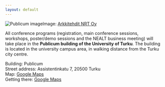 ```yaml
---
layout: default
---
```


<div class="row">
<div class="col-6 col-12-medium">
     <span class="image fit"><img src="http://n-r-t.fi/2/wp-content/gallery/educarium-ja-publicum/02_10.jpg" alt="Publicum image" />Image: <a href="http://n-r-t.fi/2/educarium-ja-publicum/">Arkkitehdit NRT Oy</a></span>
</div>
</div>


All conference programs (registration, main conference sessions, workshops, poster/demo sessions and the NEALT business meeting) will take place in the **Publicum building of the University of Turku**. The building is located in the university campus area, in walking distance from the Turku city centre.


Building: Publicum  
Street address: Assistentinkatu 7, 20500 Turku    
Map: [Google Maps](https://goo.gl/maps/aumFgrxJVg6nvgiTA)    
Getting there: [Google Maps](https://drive.google.com/open?id=1vwgq22PdxMBK6g294YI1ZqrbmYh3Ortt&usp=sharing)

